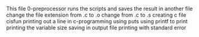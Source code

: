 This file 0-preprocessor runs the scripts and saves the result in another file
change the file extension from .c to .o
change from .c to .s
creating c file cisfun
printing out a line in c-programming using puts
using printf to print 
printing the variable size 
saving in output file 
printing with standard error
